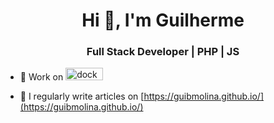<h1 align="center">Hi 👋, I'm Guilherme</h1>
<h3 align="center">Full Stack Developer | PHP | JS</h3>

- 🔭 Work on <a href="https://vaipe.com.br/" target="_blank" rel="noreferrer"> <img src="https://vaipe.com.br/blog/wp-content/uploads/2018/01/logo_vaipe_colors.png" alt="docker" width="60" height="20"/> </a>

- 📝 I regularly write articles on [https://guibmolina.github.io/](https://guibmolina.github.io/)

